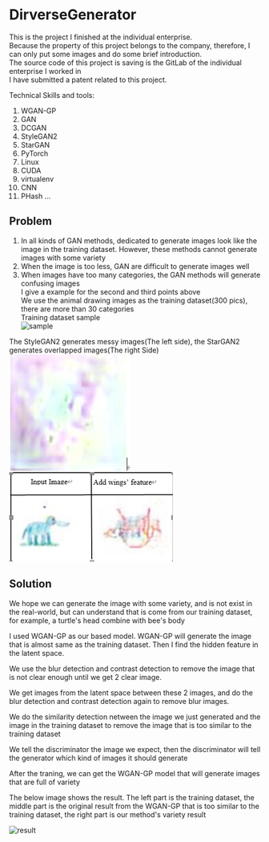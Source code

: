 # DirverseGenerator
This is the project I finished at the individual enterprise.  
Because the property of this project belongs to the company, therefore, I can only put some images and do some brief introduction.  
The source code of this project is saving is the GitLab of the individual enterprise I worked in  
I have submitted a patent related to this project.  

Technical Skills and tools:  
1. WGAN-GP  
2. GAN  
3. DCGAN  
4. StyleGAN2  
5. StarGAN  
6. PyTorch  
7. Linux  
8. CUDA  
9. virtualenv  
10. CNN
11. PHash
...  
  
## Problem   
1. In all kinds of GAN methods, dedicated to generate images look like the image in the training dataset. However, these methods cannot generate images with some variety  
2. When the image is too less, GAN are difficult to generate images well  
3. When images have too many categories, the GAN methods will generate confusing images  
I give a example for the second and third points above  
We use the animal drawing images as the training dataset(300 pics), there are more than 30 categories  
Training dataset sample  
![sample](https://user-images.githubusercontent.com/50438750/132112835-78de5b36-ea06-4092-a854-ef942d3945a4.PNG)

The StyleGAN2 generates messy images(The left side), the StarGAN2 generates overlapped images(The right Side)  
![image](https://github.com/ericleee0119/DirverseGenerator/blob/main/image/styleGAN2.PNG) ![image](https://github.com/ericleee0119/DirverseGenerator/blob/main/image/stargan2.PNG)    

## Solution  
We hope we can generate the image with some variety, and is not exist in the real-world, but can understand that is come from our training dataset, for example, a turtle's head combine with bee's body  

I used WGAN-GP as our based model. WGAN-GP will generate the image that is almost same as the training dataset. Then I find the hidden feature in the latent space.  

We use the blur detection and contrast detection to remove the image that is not clear enough until we get 2 clear image.  

We get images from the latent space between these 2 images, and do the blur detection and contrast detection again to remove blur images.  

We do the similarity detection netween the image we just generated and the image in the training dataset to remove the image that is too similar to the training dataset  

We tell the discriminator the image we expect, then the discriminator will tell the generator which kind of images it should generate  

After the traning, we can get the WGAN-GP model that will generate images that are full of variety  

The below image shows the result. The left part is the training dataset, the middle part is the original result from the WGAN-GP that is too similar to the training dataset, the right part is our method's variety result  

![result](https://user-images.githubusercontent.com/50438750/132113167-ffd2733d-7d07-4aca-85fb-b2d12edaad8b.PNG)  


